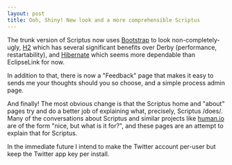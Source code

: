 ```yaml
---
layout: post
title: Ooh, Shiny! New look and a more comprehensible Scriptus
---
```


The trunk version of Scriptus now uses [Bootstrap](http://twitter.github.com/bootstrap/) to look non-completely-ugly, [H2](http://h2database.com/) which has several significant benefits over Derby (performance, restartability), and [Hibernate](http://hibernate.org/) which seems more dependable than EclipseLink for now.

In addition to that, there is now a "Feedback" page that makes it easy to sends me your thoughts should you so choose, and a simple process admin page.

And finally! The most obvious change is that the Scriptus home and "about" pages try and do a better job of explaining what, precisely, Scriptus /does/. Many of the conversations about Scriptus and similar projects like [human.io](http://human.io/) are of the form "nice, but what is it for?", and these pages are an attempt to explain that for Scriptus.

In the immediate future I intend to make the Twitter account per-user but keep the Twitter app key per install.

